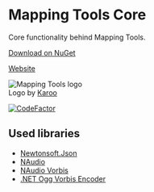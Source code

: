 # Mapping Tools Core
Core functionality behind Mapping Tools.

[Download on NuGet](https://www.nuget.org/packages/MappingTools.Core/)

[Website](https://mappingtools.seira.moe/)


<p align="left">
  <img src="https://i.imgur.com/7JqvlNY.png" alt="Mapping Tools logo"/>
  <br/>Logo by <a href="https://osu.ppy.sh/users/1882522">Karoo</a>
</p>

[![CodeFactor](https://www.codefactor.io/repository/github/olibomby/mapping_tools_core/badge)](https://www.codefactor.io/repository/github/olibomby/mapping_tools_core)

## Used libraries
- [Newtonsoft.Json](https://github.com/JamesNK/Newtonsoft.Json)
- [NAudio](https://github.com/naudio/NAudio)
- [NAudio Vorbis](https://github.com/naudio/Vorbis)
- [.NET Ogg Vorbis Encoder](https://github.com/SteveLillis/.NET-Ogg-Vorbis-Encoder)

